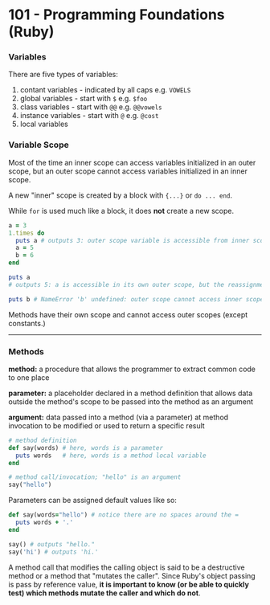
[comment]: # (notes_101.md)

# 101 - Programming Foundations (Ruby)

### Variables
There are five types of variables:
1. contant variables - indicated by all caps e.g. `VOWELS`
2. global variables - start with `$` e.g. `$foo`
3. class variables - start with `@@` e.g. `@@vowels`
4. instance variables - start with `@` e.g. `@cost`
5. local variables

### Variable Scope
Most of the time an inner scope can access variables initialized in an outer scope, but an outer scope cannot access variables initialized in an inner scope.

A new "inner" scope is created by a block with `{...}` or `do ... end`.

While `for` is used much like a block, it does __not__ create a new scope.

```ruby
a = 3
1.times do
  puts a # outputs 3: outer scope variable is accessible from inner scope
  a = 5
  b = 6
end

puts a
# outputs 5: a is accessible in its own outer scope, but the reassignment from inside the block is still in effect

puts b # NameError 'b' undefined: outer scope cannot access inner scope
```
Methods have their own scope and cannot access outer scopes (except constants.)

---
### Methods
__method:__ a procedure that allows the programmer to extract common code to one place

__parameter:__ a placeholder declared in a method definition that allows data outside the method's scope to be passed into the method as an argument

__argument:__ data passed into a method (via a parameter) at method invocation to be modified or used to return a specific result

```ruby
# method definition
def say(words) # here, words is a parameter
  puts words   # here, words is a method local variable
end

# method call/invocation; "hello" is an argument
say("hello")
```

Parameters can be assigned default values like so:
```ruby
def say(words="hello") # notice there are no spaces around the =
  puts words + '.'
end

say() # outputs "hello."
say('hi') # outputs 'hi.'
```

A method call that modifies the calling object is said to be a destructive method or a method that "mutates the caller". Since Ruby's object passing is pass by reference value, __it is important to know (or be able to quickly test) which methods mutate the caller and which do not__.
